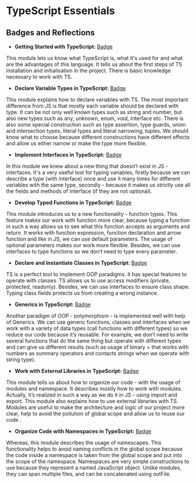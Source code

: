 # TypeScript Essentials
## Badges and Reflections

- **Getting Started with TypeScript:** [Badge](https://learn.microsoft.com/api/achievements/share/en-us/43772041/ZPFCS8P2?sharingId=6A0FA167937C07F0)

This module lets us know what TypeScript is, what it's used for and what are the advantages of this language. It tells us about the first steps of  TS installation and initialisation in the project. There is basic knowledge necessary to work with TS.

- **Declare Variable Types in TypeScript:** [Badge](https://learn.microsoft.com/api/achievements/share/en-us/43772041/9NSEPC8U?sharingId=6A0FA167937C07F0)

This module explains how to declare variables with TS. The most important difference from JS is that mostly each variable should be declared with type. It can be not only well known types such as string and number, but also new types such as any, unknown, enum, void, interface etc. There is also some special construction such as type assertion, type guards, union and intersection types, literal types and literal narrowing, tuples. We should know what to choose because different constructions have different effects and allow us either narrow or make the type more flexible. 

- **Implement Interfaces in TypeScript:** [Badge](https://learn.microsoft.com/api/achievements/share/en-us/43772041/N79J6N8F?sharingId=6A0FA167937C07F0)

In this module we knew about a new thing that doesn’t exist in JS - interfaces. It's a very useful tool for typing variables, firstly because we can describe a type (with interface) once and use it many times for different variables with the same type, secondly - because it makes us strictly use all the fields and methods of interface (if they are not optional). 

- **Develop Typed Functions in TypeScript:** [Badge](https://learn.microsoft.com/api/achievements/share/en-us/43772041/3XL49EFH?sharingId=6A0FA167937C07F0)

This module introduces us to a new functionality - function types. This feature makes our work with function more clear, because typing a function in such a way allows us to see what this function accepts as arguments and return. It works with function expression, function declaration and arrow function and like in JS, we can use default parameters. The usage of optional parameters makes our work more flexible. Besides, we can use interfaces to type functions so we don’t need to type every parameter. 

- **Declare and Instantiate Classes in TypeScript:** [Badge](https://learn.microsoft.com/api/achievements/share/en-us/43772041/FZULBG5X?sharingId=6A0FA167937C07F0)

TS is a perfect tool to implement OOP paradigms. It has special features to operate with classes. TS allows us to use access modifiers (private, protected, readonly). Besides, we can use interfaces to ensure class shape. Typing class fields protects us from creating a wrong instance. 

- **Generics in TypeScript:** [Badge](https://learn.microsoft.com/api/achievements/share/en-us/43772041/UF5BSB43?sharingId=6A0FA167937C07F0)

Another paradigm of OOP - polymorphism - is implemented well with help of Generics. We can use generic functions, classes and interfaces when we work with a variety of data types (call functions with different types) so we reduce our code because it’s reusable. For example, we don’t need to write several functions that do the same thing but operate with different types and can give us different results (such as usage of binary + that works with numbers as summary operators and contacts strings when we operate with string type).

- **Work with External Libraries in TypeScript:** [Badge](https://learn.microsoft.com/api/achievements/share/en-us/43772041/8R6S2TRW?sharingId=6A0FA167937C07F0)

This module tells us about how to organize our code - with the usage of modules and namespace. It describes mostly how to work with modules. Actually, it’s realized in such a way as we do it in JS - using import and export. This module also explains how to use external libraries with TS. Modules are useful to make the architecture and logic of our project more clear, help to avoid the pollution of global scope and allow us to reuse our code .

- **Organize Code with Namespaces in TypeScript:** [Badge](https://learn.microsoft.com/api/achievements/share/en-us/43772041/EJ7XXE5P?sharingId=6A0FA167937C07F0)

Whereas, this module describes the usage of namescapes. This functionality helps to avoid naming conflicts in the global scope because the code inside a namespace is taken from the global scope and put into the scope of the namespace. Namespaces are very simple constructions to use because they represent a named JavaScript object. Unlike modules, they can span multiple files, and can be concatenated using outFile. 